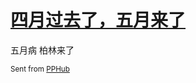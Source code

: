 # [四月过去了，五月来了](https://github.com/yihong0618/gitblog/issues/151)

五月病
柏林来了

<sub>Sent from <a href="https://apps.apple.com/cn/app/id1314212521">PPHub</a></sub>